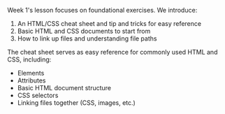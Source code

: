 Week 1's lesson focuses on foundational exercises. We introduce:
1. An HTML/CSS cheat sheet and tip and tricks for easy reference
2. Basic HTML and CSS documents to start from
3. How to link up files and understanding file paths

The cheat sheet serves as easy reference for commonly used HTML and CSS, including:
* Elements
* Attributes
* Basic HTML document structure
* CSS selectors
* Linking files together (CSS, images, etc.)